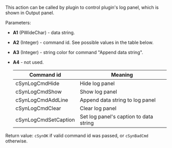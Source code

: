 This action can be called by plugin to control plugin's log panel, which is shown in Output panel.

Parameters:

- **A1** (PWideChar) - data string.
- **A2** (Integer) - command id. See possible values in the table below.
- **A3** (Integer) - string color for command "Append data string".
- **A4** - not used.

  Command id | Meaning
  -----------|--------
  cSynLogCmdHide | Hide log panel
  cSynLogCmdShow | Show log panel
  cSynLogCmdAddLine | Append data string to log panel
  cSynLogCmdClear | Clear log panel
  cSynLogCmdSetCaption | Set log panel's caption to data string

Return value: `cSynOK` if valid command id was passed, or `cSynBadCmd` otherwise.


